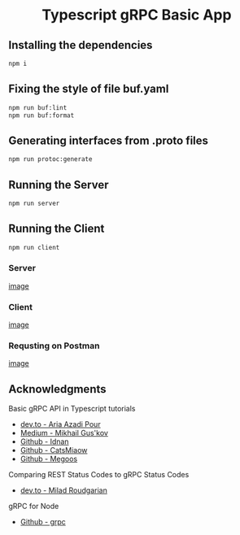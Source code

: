 <h1 align="center">Typescript gRPC Basic App</h1>

## Installing the dependencies
``` bash
npm i
```

## Fixing the style of file buf.yaml
``` bash
npm run buf:lint
npm run buf:format
```

## Generating interfaces from .proto files
``` bash
npm run protoc:generate
```

## Running the Server
``` bash
npm run server
```

## Running the Client
``` bash
npm run client
```

### Server
[image](https://github.com/gabrielleandro0801/typescript-grpc-basic-app/blob/develop/images/server-running.png)

### Client
[image](https://github.com/gabrielleandro0801/typescript-grpc-basic-app/blob/develop/images/client-running.png)

### Requsting on Postman
[image](https://github.com/gabrielleandro0801/typescript-grpc-basic-app/blob/develop/images/running-on-postman.png)

## Acknowledgments
Basic gRPC API in Typescript tutorials
- [dev.to - Aria Azadi Pour](https://dev.to/devaddict/use-grpc-with-node-js-and-typescript-3c58)
- [Medium - Mikhail Gus'kov](https://medium.com/front-end-weekly/implementation-of-grpc-in-web-and-server-with-typescript-165e8ca0155b)
- [Github - Idnan](https://github.com/Idnan/ts-grpc-example/blob/master/src/server.ts)
- [Github - CatsMiaow](https://github.com/CatsMiaow/node-grpc-typescript/blob/master/src/client.ts)
- [Github - Megoos](https://github.com/Megoos/gRPC-web-example/blob/main/server/services.ts)

Comparing REST Status Codes to gRPC Status Codes
- [dev.to - Milad Roudgarian](https://dev.to/mindwingx/common-status-codes-in-grpc-and-http-38pd)

gRPC for Node
- [Github - grpc](https://github.com/grpc/grpc-node?tab=readme-ov-file)
